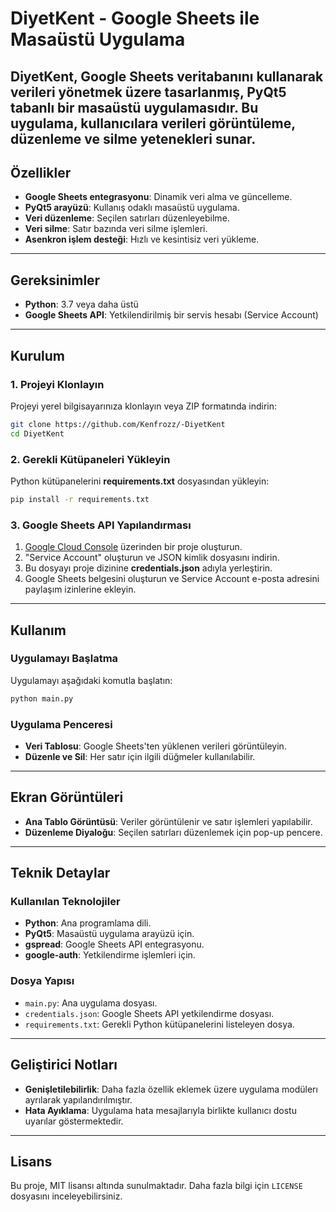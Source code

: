 # DiyetKent - Google Sheets ile Masaüstü Uygulama
DiyetKent, Google Sheets veritabanını kullanarak verileri yönetmek üzere tasarlanmış, PyQt5 tabanlı bir masaüstü uygulamasıdır. Bu uygulama, kullanıcılara verileri görüntüleme, düzenleme ve silme yetenekleri sunar.
---

## Özellikler
- **Google Sheets entegrasyonu**: Dinamik veri alma ve güncelleme.
- **PyQt5 arayüzü**: Kullanış odaklı masaüstü uygulama.
- **Veri düzenleme**: Seçilen satırları düzenleyebilme.
- **Veri silme**: Satır bazında veri silme işlemleri.
- **Asenkron işlem desteği**: Hızlı ve kesintisiz veri yükleme.

---

## Gereksinimler
- **Python**: 3.7 veya daha üstü
- **Google Sheets API**: Yetkilendirilmiş bir servis hesabı (Service Account)

---

## Kurulum

### 1. Projeyi Klonlayın
Projeyi yerel bilgisayarınıza klonlayın veya ZIP formatında indirin:
```bash
git clone https://github.com/Kenfrozz/-DiyetKent
cd DiyetKent
```

### 2. Gerekli Kütüpaneleri Yükleyin
Python kütüpanelerini **requirements.txt** dosyasından yükleyin:
```bash
pip install -r requirements.txt
```

### 3. Google Sheets API Yapılandırması
1. [Google Cloud Console](https://console.cloud.google.com/) üzerinden bir proje oluşturun.
2. "Service Account" oluşturun ve JSON kimlik dosyasını indirin.
3. Bu dosyayı proje dizinine **credentials.json** adıyla yerleştirin.
4. Google Sheets belgesini oluşturun ve Service Account e-posta adresini paylaşım izinlerine ekleyin.

---

## Kullanım

### Uygulamayı Başlatma
Uygulamayı aşağıdaki komutla başlatın:
```bash
python main.py
```

### Uygulama Penceresi
- **Veri Tablosu**: Google Sheets'ten yüklenen verileri görüntüleyin.
- **Düzenle ve Sil**: Her satır için ilgili düğmeler kullanılabilir.

---

## Ekran Görüntüleri
- **Ana Tablo Görüntüsü**: Veriler görüntülenir ve satır işlemleri yapılabilir.
- **Düzenleme Diyaloğu**: Seçilen satırları düzenlemek için pop-up pencere.

---

## Teknik Detaylar

### Kullanılan Teknolojiler
- **Python**: Ana programlama dili.
- **PyQt5**: Masaüstü uygulama arayüzü için.
- **gspread**: Google Sheets API entegrasyonu.
- **google-auth**: Yetkilendirme işlemleri için.

### Dosya Yapısı
- `main.py`: Ana uygulama dosyası.
- `credentials.json`: Google Sheets API yetkilendirme dosyası.
- `requirements.txt`: Gerekli Python kütüpanelerini listeleyen dosya.

---

## Geliştirici Notları
- **Genişletilebilirlik**: Daha fazla özellik eklemek üzere uygulama modülerı ayrılarak yapılandırılmıştır.
- **Hata Ayıklama**: Uygulama hata mesajlarıyla birlikte kullanıcı dostu uyarılar göstermektedir.


---

## Lisans
Bu proje, MIT lisansı altında sunulmaktadır. Daha fazla bilgi için `LICENSE` dosyasını inceleyebilirsiniz.

